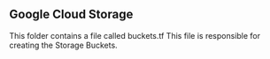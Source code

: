 ## Google Cloud Storage
This folder contains a file called buckets.tf
This file is responsible for creating the Storage Buckets.